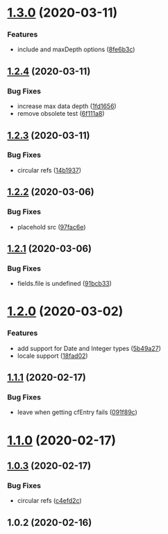 # [1.3.0](https://github.com/jaccomeijer/contentful-page-preview/compare/v1.2.4...v1.3.0) (2020-03-11)


### Features

* include and maxDepth options ([8fe6b3c](https://github.com/jaccomeijer/contentful-page-preview/commit/8fe6b3c49520f49797c5dc66367b92350eea0be8))



## [1.2.4](https://github.com/jaccomeijer/contentful-page-preview/compare/v1.2.3...v1.2.4) (2020-03-11)


### Bug Fixes

* increase max data depth ([1fd1656](https://github.com/jaccomeijer/contentful-page-preview/commit/1fd165674f90f13016848271d6f89226a9b28c65))
* remove obsolete test ([6f111a8](https://github.com/jaccomeijer/contentful-page-preview/commit/6f111a8c4dff7fedd94bc2865d026e2a467f4bf1))



## [1.2.3](https://github.com/jaccomeijer/contentful-page-preview/compare/v1.2.2...v1.2.3) (2020-03-11)


### Bug Fixes

* circular refs ([14b1937](https://github.com/jaccomeijer/contentful-page-preview/commit/14b1937695f641f6faaaebe2b32e35d9fd5205dc))



## [1.2.2](https://github.com/jaccomeijer/contentful-page-preview/compare/v1.2.1...v1.2.2) (2020-03-06)


### Bug Fixes

* placehold src ([97fac6e](https://github.com/jaccomeijer/contentful-page-preview/commit/97fac6e4860d48b18e1cd0fb528d96a6514b2589))



## [1.2.1](https://github.com/jaccomeijer/contentful-page-preview/compare/v1.2.0...v1.2.1) (2020-03-06)


### Bug Fixes

* fields.file is undefined ([91bcb33](https://github.com/jaccomeijer/contentful-page-preview/commit/91bcb3353f3d84d7bf9ae0aaa7c2850e24eaf92e))



# [1.2.0](https://github.com/jaccomeijer/contentful-page-preview/compare/v1.1.1...v1.2.0) (2020-03-02)


### Features

* add support for Date and Integer types ([5b49a27](https://github.com/jaccomeijer/contentful-page-preview/commit/5b49a27de36a63bb0fab1caa286c56008433b1d1))
* locale support ([18fad02](https://github.com/jaccomeijer/contentful-page-preview/commit/18fad022e51732cd7c5b24603adf53fdfc5c0e54))



## [1.1.1](https://github.com/jaccomeijer/contentful-page-preview/compare/v1.1.0...v1.1.1) (2020-02-17)


### Bug Fixes

* leave when getting cfEntry fails ([091f89c](https://github.com/jaccomeijer/contentful-page-preview/commit/091f89c91226d0f84ad438471e07915628809af1))



# [1.1.0](https://github.com/jaccomeijer/contentful-page-preview/compare/v1.0.3...v1.1.0) (2020-02-17)



## [1.0.3](https://github.com/jaccomeijer/contentful-page-preview/compare/v1.0.2...v1.0.3) (2020-02-17)


### Bug Fixes

* circular refs ([c4efd2c](https://github.com/jaccomeijer/contentful-page-preview/commit/c4efd2c8ce54032469ca389afd4b6ed80c78f25a))



## 1.0.2 (2020-02-16)



